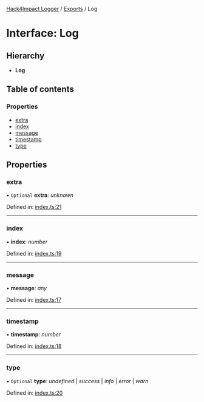 [Hack4Impact Logger](https://github.com/hack4impact/logger/tree/main/docs/README.md) / [Exports](https://github.com/hack4impact/logger/tree/main/docs/modules.md) / Log

# Interface: Log

## Hierarchy

- **Log**

## Table of contents

### Properties

- [extra](https://github.com/hack4impact/logger/tree/main/docs/interfaces/log.md#extra)
- [index](https://github.com/hack4impact/logger/tree/main/docs/interfaces/log.md#index)
- [message](https://github.com/hack4impact/logger/tree/main/docs/interfaces/log.md#message)
- [timestamp](https://github.com/hack4impact/logger/tree/main/docs/interfaces/log.md#timestamp)
- [type](https://github.com/hack4impact/logger/tree/main/docs/interfaces/log.md#type)

## Properties

### extra

• `Optional` **extra**: _unknown_

Defined in: [index.ts:21](https://github.com/hack4impact/logger/blob/9c33053/src/index.ts#L21)

---

### index

• **index**: _number_

Defined in: [index.ts:19](https://github.com/hack4impact/logger/blob/9c33053/src/index.ts#L19)

---

### message

• **message**: _any_

Defined in: [index.ts:17](https://github.com/hack4impact/logger/blob/9c33053/src/index.ts#L17)

---

### timestamp

• **timestamp**: _number_

Defined in: [index.ts:18](https://github.com/hack4impact/logger/blob/9c33053/src/index.ts#L18)

---

### type

• `Optional` **type**: _undefined_ \| _success_ \| _info_ \| _error_ \| _warn_

Defined in: [index.ts:20](https://github.com/hack4impact/logger/blob/9c33053/src/index.ts#L20)
